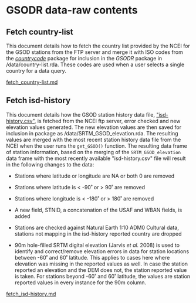
# GSODR data-raw contents

## Fetch country-list

This document details how to fetch the country list provided by the NCEI for
the GSOD stations from the FTP server and merge it with ISO codes from the
[_countrycode_](https://cran.r-project.org/package=countrycode)
package for inclusion in the _GSODR_ package in /data/country-list.rda. These
codes are used when a user selects a single country for a data query.

[fetch_country-list.md](fetch_country-list.md)

## Fetch isd-history

This document details how the GSOD station history data file,
["isd-history.csv"](ftp://ftp.ncdc.noaa.gov/pub/data/noaa/isd-history.csv),
is fetched from the NCEI ftp server, error checked and new elevation values
generated. The new elevation values are then saved for inclusion in package as
/data/SRTM_GSOD_elevation.rda. The resulting values are merged with the most
recent station history data file from the NCEI when the user runs the
`get_GSOD()` function. The resulting data frame of station information, based on
the merging of the `SRTM_GSOD_elevation` data frame with the most recently
available "isd-history.csv" file will result in the following changes to the
data:

* Stations where latitude or longitude are NA or both 0 are removed

* Stations where latitude is < -90˚ or > 90˚ are removed

* Stations where longitude is < -180˚ or > 180˚ are removed

* A new field, STNID, a concatenation of the USAF and WBAN fields, is added

* Stations are checked against Natural Earth 1:10 ADM0 Cultural data, stations
not mapping in the isd-history reported country are dropped

* 90m hole-filled SRTM digital elevation (Jarvis *et al.* 2008) is used to
identify and correct/remove elevation errors in data for station locations
between -60˚ and 60˚ latitude. This applies to cases here where elevation was
missing in the reported values as well. In case the station reported an
elevation and the DEM does not, the station reported value is taken. For
stations beyond -60˚ and 60˚ latitude, the values are station reported values in
every instance for the 90m column.

[fetch_isd-history.md](fetch_isd-history.md)
